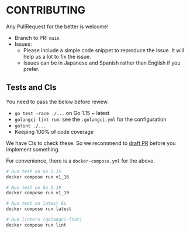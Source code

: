 # CONTRIBUTING

Any PullRequest for the better is welcome!

- Branch to PR: `main`
- Issues:
  - Please include a simple code snippet to reproduce the issue. It will help us a lot to fix the issue.
  - Issues can be in Japanese and Spanish rather than English if you prefer.

## Tests and CIs

You need to pass the below before review.

- `go test -race ./...` on Go 1.15 ~ latest
- `golangci-lint run`: see the `.golangci.yml` for the configuration
- `golint ./...`
- Keeping 100% of code coverage

We have CIs to check these. So we recommend to [draft PR](https://github.blog/2019-02-14-introducing-draft-pull-requests/) before you implement something.

For convenience, there is a `docker-compose.yml` for the above.

```bash
# Run test on Go 1.15
docker compose run v1_16

# Run test on Go 1.19
docker compose run v1_19

# Run test on latest Go
docker compose run latest

# Run linters (golangci-lint)
docker compose run lint
```
